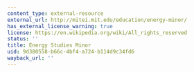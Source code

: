 ```yaml
---
content_type: external-resource
external_url: http://mitei.mit.edu/education/energy-minor/
has_external_license_warning: true
license: https://en.wikipedia.org/wiki/All_rights_reserved
status: ''
title: Energy Studies Minor
uid: 9d380558-b66c-4bf4-a724-b114d9c34fd6
wayback_url: ''
---
```

